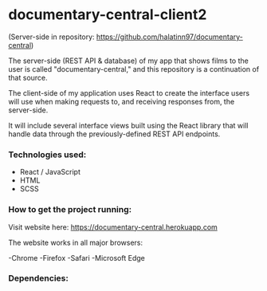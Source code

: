 # documentary-central-client2

(Server-side in repository: https://github.com/halatinn97/documentary-central)

The server-side (REST API & database) of my app that shows films to the user is called "documentary-central," and this repository is a continuation of that source.

The client-side of my application uses React to create the interface users will use when making requests to, and receiving responses from, the server-side. 

It will include several interface views built using the React library that will handle data through the previously-defined REST API endpoints.

### Technologies used:

- React / JavaScript
- HTML
- SCSS

### How to get the project running:

Visit website here: https://documentary-central.herokuapp.com

The website works in all major browsers: 

-Chrome
-Firefox
-Safari
-Microsoft Edge

### Dependencies:
